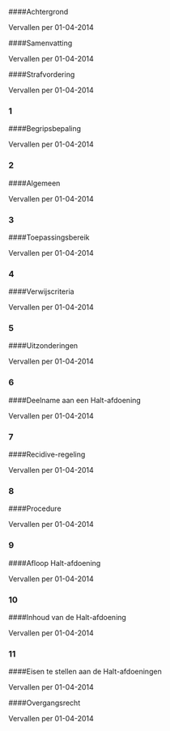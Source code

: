 <meta http-equiv='Content-Type' content='text/html; charset=utf-8' />


####Achtergrond

Vervallen per 01-04-2014 

####Samenvatting

Vervallen per 01-04-2014 

####Strafvordering

Vervallen per 01-04-2014 

### 1  

####Begripsbepaling

Vervallen per 01-04-2014 

### 2  

####Algemeen

Vervallen per 01-04-2014 

### 3  

####Toepassingsbereik

Vervallen per 01-04-2014 

### 4  

####Verwijscriteria

Vervallen per 01-04-2014 

### 5  

####Uitzonderingen

Vervallen per 01-04-2014 

### 6  

####Deelname aan een Halt-afdoening

Vervallen per 01-04-2014 

### 7  

####Recidive-regeling

Vervallen per 01-04-2014 

### 8  

####Procedure

Vervallen per 01-04-2014 

### 9  

####Afloop Halt-afdoening

Vervallen per 01-04-2014 

### 10  

####Inhoud van de Halt-afdoening

Vervallen per 01-04-2014 

### 11  

####Eisen te stellen aan de Halt-afdoeningen

Vervallen per 01-04-2014 

####Overgangsrecht

Vervallen per 01-04-2014 

